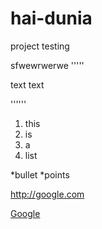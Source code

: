 # hai-dunia

project testing

sfwewrwerwe
'''''
<p>text text </p>
''''''

1. this
2. is
3. a
4. list

*bullet
*points

http://google.com

[Google](http://www.google.com)
